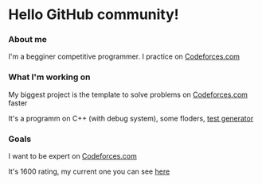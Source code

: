 # Hello GitHub community!

### About me

I'm a begginer competitive programmer. I practice on [Codeforces.com](https://codeforces.com/)

### What I'm working on

My biggest project is the template to solve problems on [Codeforces.com](https://codeforces.com/) faster

It's a programm on C++ (with debug system), some floders, [test generator](https://codeforces.com/blog/entry/127104?locale=en)

### Goals

I want to be expert on [Codeforces.com](https://codeforces.com/)

It's 1600 rating, my current one you can see [here](https://codeforces.com/profile/rustam-cpp?locale=en)
